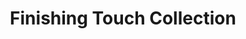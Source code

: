 ---
title: "Finishing Touch Collection"
url: /cleveland/finishing-touch-collection/
shop: clothes
---